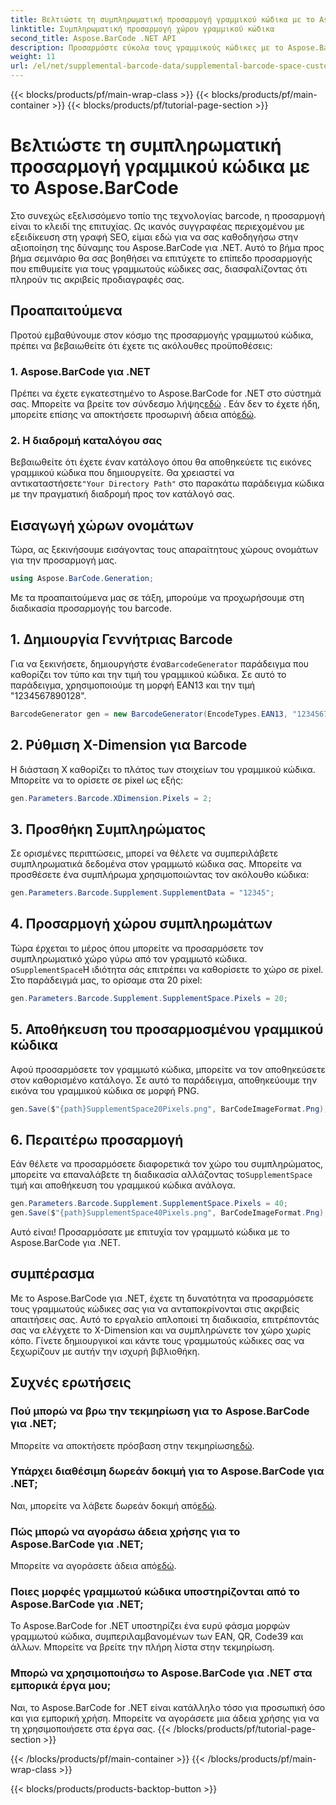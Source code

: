 ```yaml
---
title: Βελτιώστε τη συμπληρωματική προσαρμογή γραμμικού κώδικα με το Aspose.BarCode
linktitle: Συμπληρωματική προσαρμογή χώρου γραμμικού κώδικα
second_title: Aspose.BarCode .NET API
description: Προσαρμόστε εύκολα τους γραμμικούς κώδικες με το Aspose.BarCode για .NET. Έλεγχος X-Dimension και συμπλήρωση χώρου. Δοκιμάστε τη δωρεάν δοκιμή!
weight: 11
url: /el/net/supplemental-barcode-data/supplemental-barcode-space-customization/
---
```


{{< blocks/products/pf/main-wrap-class >}}
{{< blocks/products/pf/main-container >}}
{{< blocks/products/pf/tutorial-page-section >}}

# Βελτιώστε τη συμπληρωματική προσαρμογή γραμμικού κώδικα με το Aspose.BarCode


Στο συνεχώς εξελισσόμενο τοπίο της τεχνολογίας barcode, η προσαρμογή είναι το κλειδί της επιτυχίας. Ως ικανός συγγραφέας περιεχομένου με εξειδίκευση στη γραφή SEO, είμαι εδώ για να σας καθοδηγήσω στην αξιοποίηση της δύναμης του Aspose.BarCode για .NET. Αυτό το βήμα προς βήμα σεμινάριο θα σας βοηθήσει να επιτύχετε το επίπεδο προσαρμογής που επιθυμείτε για τους γραμμωτούς κώδικες σας, διασφαλίζοντας ότι πληρούν τις ακριβείς προδιαγραφές σας.

## Προαπαιτούμενα

Προτού εμβαθύνουμε στον κόσμο της προσαρμογής γραμμωτού κώδικα, πρέπει να βεβαιωθείτε ότι έχετε τις ακόλουθες προϋποθέσεις:

### 1. Aspose.BarCode για .NET

 Πρέπει να έχετε εγκατεστημένο το Aspose.BarCode for .NET στο σύστημά σας. Μπορείτε να βρείτε τον σύνδεσμο λήψης[εδώ](https://releases.aspose.com/barcode/net/) . Εάν δεν το έχετε ήδη, μπορείτε επίσης να αποκτήσετε προσωρινή άδεια από[εδώ](https://purchase.aspose.com/temporary-license/).

### 2. Η διαδρομή καταλόγου σας

Βεβαιωθείτε ότι έχετε έναν κατάλογο όπου θα αποθηκεύετε τις εικόνες γραμμικού κώδικα που δημιουργείτε. Θα χρειαστεί να αντικαταστήσετε`"Your Directory Path"` στο παρακάτω παράδειγμα κώδικα με την πραγματική διαδρομή προς τον κατάλογό σας.

## Εισαγωγή χώρων ονομάτων

Τώρα, ας ξεκινήσουμε εισάγοντας τους απαραίτητους χώρους ονομάτων για την προσαρμογή μας.

```csharp
using Aspose.BarCode.Generation;
```

Με τα προαπαιτούμενα μας σε τάξη, μπορούμε να προχωρήσουμε στη διαδικασία προσαρμογής του barcode.

## 1. Δημιουργία Γεννήτριας Barcode

 Για να ξεκινήσετε, δημιουργήστε ένα`BarcodeGenerator` παράδειγμα που καθορίζει τον τύπο και την τιμή του γραμμικού κώδικα. Σε αυτό το παράδειγμα, χρησιμοποιούμε τη μορφή EAN13 και την τιμή "1234567890128".

```csharp
BarcodeGenerator gen = new BarcodeGenerator(EncodeTypes.EAN13, "1234567890128");
```

## 2. Ρύθμιση X-Dimension για Barcode

Η διάσταση Χ καθορίζει το πλάτος των στοιχείων του γραμμικού κώδικα. Μπορείτε να το ορίσετε σε pixel ως εξής:

```csharp
gen.Parameters.Barcode.XDimension.Pixels = 2;
```

## 3. Προσθήκη Συμπληρώματος

Σε ορισμένες περιπτώσεις, μπορεί να θέλετε να συμπεριλάβετε συμπληρωματικά δεδομένα στον γραμμωτό κώδικα σας. Μπορείτε να προσθέσετε ένα συμπλήρωμα χρησιμοποιώντας τον ακόλουθο κώδικα:

```csharp
gen.Parameters.Barcode.Supplement.SupplementData = "12345";
```

## 4. Προσαρμογή χώρου συμπληρωμάτων

 Τώρα έρχεται το μέρος όπου μπορείτε να προσαρμόσετε τον συμπληρωματικό χώρο γύρω από τον γραμμωτό κώδικα. ο`SupplementSpace`Η ιδιότητα σάς επιτρέπει να καθορίσετε το χώρο σε pixel. Στο παράδειγμά μας, το ορίσαμε στα 20 pixel:

```csharp
gen.Parameters.Barcode.Supplement.SupplementSpace.Pixels = 20;
```

## 5. Αποθήκευση του προσαρμοσμένου γραμμικού κώδικα

Αφού προσαρμόσετε τον γραμμωτό κώδικα, μπορείτε να τον αποθηκεύσετε στον καθορισμένο κατάλογο. Σε αυτό το παράδειγμα, αποθηκεύουμε την εικόνα του γραμμικού κώδικα σε μορφή PNG.

```csharp
gen.Save($"{path}SupplementSpace20Pixels.png", BarCodeImageFormat.Png);
```

## 6. Περαιτέρω προσαρμογή

 Εάν θέλετε να προσαρμόσετε διαφορετικά τον χώρο του συμπληρώματος, μπορείτε να επαναλάβετε τη διαδικασία αλλάζοντας το`SupplementSpace` τιμή και αποθήκευση του γραμμικού κώδικα ανάλογα.

```csharp
gen.Parameters.Barcode.Supplement.SupplementSpace.Pixels = 40;
gen.Save($"{path}SupplementSpace40Pixels.png", BarCodeImageFormat.Png);
```

Αυτό είναι! Προσαρμόσατε με επιτυχία τον γραμμωτό κώδικα με το Aspose.BarCode για .NET.

## συμπέρασμα

Με το Aspose.BarCode για .NET, έχετε τη δυνατότητα να προσαρμόσετε τους γραμμωτούς κώδικες σας για να ανταποκρίνονται στις ακριβείς απαιτήσεις σας. Αυτό το εργαλείο απλοποιεί τη διαδικασία, επιτρέποντάς σας να ελέγχετε το X-Dimension και να συμπληρώνετε τον χώρο χωρίς κόπο. Γίνετε δημιουργικοί και κάντε τους γραμμωτούς κώδικες σας να ξεχωρίζουν με αυτήν την ισχυρή βιβλιοθήκη.

## Συχνές ερωτήσεις

### Πού μπορώ να βρω την τεκμηρίωση για το Aspose.BarCode για .NET;
 Μπορείτε να αποκτήσετε πρόσβαση στην τεκμηρίωση[εδώ](https://reference.aspose.com/barcode/net/).

### Υπάρχει διαθέσιμη δωρεάν δοκιμή για το Aspose.BarCode για .NET;
 Ναι, μπορείτε να λάβετε δωρεάν δοκιμή από[εδώ](https://releases.aspose.com/).

### Πώς μπορώ να αγοράσω άδεια χρήσης για το Aspose.BarCode για .NET;
 Μπορείτε να αγοράσετε άδεια από[εδώ](https://purchase.aspose.com/buy).

### Ποιες μορφές γραμμωτού κώδικα υποστηρίζονται από το Aspose.BarCode για .NET;
Το Aspose.BarCode for .NET υποστηρίζει ένα ευρύ φάσμα μορφών γραμμωτού κώδικα, συμπεριλαμβανομένων των EAN, QR, Code39 και άλλων. Μπορείτε να βρείτε την πλήρη λίστα στην τεκμηρίωση.

### Μπορώ να χρησιμοποιήσω το Aspose.BarCode για .NET στα εμπορικά έργα μου;
Ναι, το Aspose.BarCode for .NET είναι κατάλληλο τόσο για προσωπική όσο και για εμπορική χρήση. Μπορείτε να αγοράσετε μια άδεια χρήσης για να τη χρησιμοποιήσετε στα έργα σας.
{{< /blocks/products/pf/tutorial-page-section >}}

{{< /blocks/products/pf/main-container >}}
{{< /blocks/products/pf/main-wrap-class >}}

{{< blocks/products/products-backtop-button >}}
